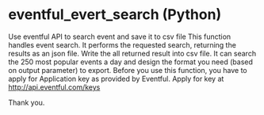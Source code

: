 # eventful_evert_search (Python)
Use eventful API to search event and save it to csv file
This function handles event search. It performs the requested search, returning the results as an json file. 
Write the all returned result into csv file. 
It can search the 250 most popular events a day and design the format you need (based on output parameter) to export.
Before you use this function, you have to apply for Application key as provided by Eventful.
Apply for key at http://api.eventful.com/keys
    
Thank you.

